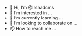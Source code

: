 - 👋 Hi, I’m @Irshadcms
- 👀 I’m interested in ...
- 🌱 I’m currently learning ...
- 💞️ I’m looking to collaborate on ...
- 📫 How to reach me ...

<!---
Irshadcms/Irshadcms is a ✨ special ✨ repository because its `README.md` (this file) appears on your GitHub profile.
You can click the Preview link to take a look at your changes.
--->
